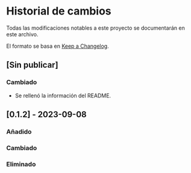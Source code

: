 # Historial de cambios

Todas las modificaciones notables a este proyecto se documentarán en este archivo.

El formato se basa en [Keep a Changelog](https://keepachangelog.com/en/1.0.0/).

## [Sin publicar]

### Cambiado

- Se rellenó la información del README.


## [0.1.2] - 2023-09-08

### Añadido



### Cambiado


### Eliminado




